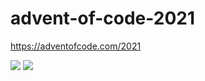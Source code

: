 # advent-of-code-2021
https://adventofcode.com/2021

![](https://img.shields.io/badge/day%20📅-3-blue)
![](https://img.shields.io/badge/stars%20⭐-5-yellow)


